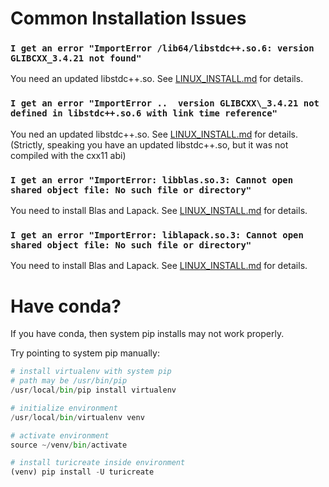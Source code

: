 # Common Installation Issues

### `I get an error "ImportError /lib64/libstdc++.so.6: version GLIBCXX_3.4.21 not found"`

You need an updated libstdc++.so. See [LINUX\_INSTALL.md](LINUX_INSTALL.md) for details.

### `I get an error "ImportError ..  version GLIBCXX\_3.4.21 not defined in libstdc++.so.6 with link time reference"`

You ned an updated libstdc++.so. See [LINUX\_INSTALL.md](LINUX_INSTALL.md) for details.
(Strictly, speaking you have an updated libstdc++.so, but it was not compiled with the cxx11 abi)

### `I get an error "ImportError: libblas.so.3: Cannot open shared object file: No such file or directory"`

You need to install Blas and Lapack. See [LINUX\_INSTALL.md](LINUX_INSTALL.md) for details.

### `I get an error "ImportError: liblapack.so.3: Cannot open shared object file: No such file or directory"`

You need to install Blas and Lapack. See [LINUX\_INSTALL.md](LINUX_INSTALL.md) for details.

# Have conda?

If you have conda, then system pip installs may not work properly.

Try pointing to system pip manually:

```python
# install virtualenv with system pip
# path may be /usr/bin/pip
/usr/local/bin/pip install virtualenv

# initialize environment
/usr/local/bin/virtualenv venv

# activate environment
source ~/venv/bin/activate

# install turicreate inside environment
(venv) pip install -U turicreate
```
